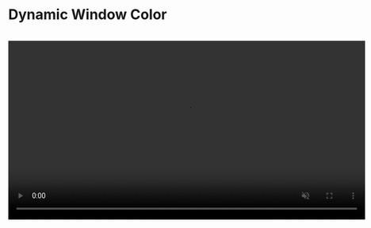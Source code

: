 # Dynamic Window Color

<br />

<video src="./media/macos_dynamic_window_color.mp4" width="720" type="video/mp4" autoplay muted loop playsinline disablepictureinpicture />

When using the [Compact tab layout](./compact-tabs.md), Orion for Mac automatically adapts the window color to match the current website's color scheme, providing a more immersive and visually seamless browsing experience.

This feature enhances the continuity between your tabs and the active website, making your browsing more aesthetically pleasing and intuitive.

To enable or disable this feature:

1. Go to **Orion** > **Settings** > **Appearance**.
2. Toggle the **Show website color in compact tabs** checkbox.

Please note that this option is only available when using the [Compact tab layout](./compact-tabs.md).
